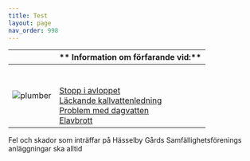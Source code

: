 ```yaml
---
title: Test
layout: page
nav_order: 998
---
```


|          | ** Information om förfarande vid:** 
| -------- | -------- |
| ![plumber](/wp-content/uploads/2015/02/Underhållsplanering-W300.png) | <br><br> [Stopp i avloppet](https://markdownlivepreview.com/) <br> [ Läckande kallvattenledning](https://markdownlivepreview.com/) <br> [ Problem med dagvatten](https://markdownlivepreview.com/) <br> [ Elavbrott](https://markdownlivepreview.com/) |

Fel och skador som inträffar på Hässelby Gårds Samfällighetsförenings anläggningar ska alltid 
